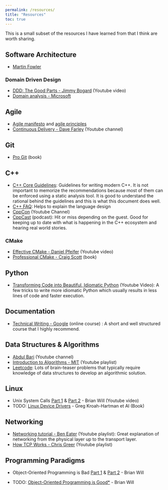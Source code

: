 ```yaml
---
permalink: /resources/
title: "Resources"
toc: true
---
```


This is a small subset of the resources I have learned from that I think are worth sharing.

## Software Architecture

- [Martin Fowler](https://martinfowler.com/architecture/)

### Domain Driven Design

- [DDD: The Good Parts - Jimmy Bogard](https://www.youtube.com/watch?v=U6CeaA-Phqo) (Youtube video)
- [Domain analysis - Microsoft](https://docs.microsoft.com/en-us/azure/architecture/microservices/model/domain-analysis)

## Agile

- [Agile manifesto](https://www.agilealliance.org/agile101/the-agile-manifesto/) and [agile principles](https://www.agilealliance.org/agile101/12-principles-behind-the-agile-manifesto/)
- [Continuous Delivery - Dave Farley](https://www.youtube.com/c/ContinuousDelivery/videos?view=0&sort=p&flow=grid) (Youtube channel)

## Git

- [Pro Git](https://git-scm.com/book/en/v2) (book)

## C++

- [C++ Core Guidelines](https://isocpp.github.io/CppCoreGuidelines/CppCoreGuidelines): Guidelines for writing modern C++. It is not important to memorize the recommendations because most of them can be enforced using a static analysis tool. It is good to understand the rational behind the guidelines and this is what this document does well.
- [C++ FAQ](https://isocpp.org/faq): Helps to explain the language design
- [CppCon](https://www.youtube.com/user/CppCon/videos?view=0&sort=p&flow=grid) (Youtube Channel)
- [CppCast](https://open.spotify.com/show/3NPVzS05lvJLv3ovgF3OAP) (podcast): Hit or miss depending on the guest. Good for keeping up to date with what is happening in the C++ ecosystem and hearing real world stories.

### CMake

- [Effective CMake - Daniel Pfeifer](https://www.youtube.com/watch?v=bsXLMQ6WgIk) (Youtube video)
- [Professional CMake - Craig Scott](https://crascit.com/professional-cmake) (book)

## Python

- [Transforming Code into Beautiful, Idiomatic Python](https://www.youtube.com/watch?v=OSGv2VnC0go&list=WL&index=29&t=1677s0) (Youtube Video): A few tricks to write more idiomatic Python which usually results in less lines of code and faster execution.

## Documentation

- [Technical Writing - Google](https://developers.google.com/tech-writing/overview) (online course) : A short and well structured course that I highly recommend.

## Data Structures & Algorithms

- [Abdul Bari](https://www.youtube.com/channel/UCZCFT11CWBi3MHNlGf019nw/videos?view=0&sort=p&flow=grid) (Youtube channel)
- [Introduction to Algorithms - MIT](https://www.youtube.com/watch?v=HtSuA80QTyo&list=PLUl4u3cNGP61Oq3tWYp6V_F-5jb5L2iHb) (Youtube playlist)
- [Leetcode](https://leetcode.com/problemset/algorithms): Lots of brain-teaser problems that typically require knowledge of data structures to develop an algorithmic solution.

## Linux

- Unix System Calls [Part 1](https://www.youtube.com/watch?v=xHu7qI1gDPA) & [Part 2](https://www.youtube.com/watch?v=2DrjQBL5FMU&t=45s) - Brian Will (Youtube video)
- TODO: [Linux Device Drivers](https://lwn.net/Kernel/LDD3/) - Greg Kroah-Hartman et Al (Book)

## Networking

- [Networking tutorial - Ben Eater](https://www.youtube.com/playlist?list=PLowKtXNTBypH19whXTVoG3oKSuOcw_XeW) (Youtube playlist): Great explanation of networking from the physical layer up to the transport layer.
- [How TCP Works - Chris Greer](https://www.youtube.com/playlist?list=PLW8bTPfXNGdAZIKv-y9v_XLXtEqrPtntm) (Youtube playlist)

## Programming Paradigms

- Object-Oriented Programming is Bad [Part 1](https://www.youtube.com/watch?v=QM1iUe6IofM) & [Part 2](https://www.youtube.com/watch?v=IRTfhkiAqPw) - Brian Will

- TODO: [Object-Oriented Programming is Good\*](https://www.youtube.com/watch?v=0iyB0_qPvWk) - Brian Will
